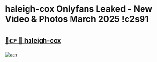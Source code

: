 # haleigh-cox Onlyfans Leaked - New Video & Photos March 2025 !c2s91

# <h2><a href="https://y96gt3.iuczelnia.edu.pl?title=haleigh-cox&ref=c2s91">🔗👉 🔴 haleigh-cox</a></h2>

[![acn](https://github.com/user-attachments/assets/0f9c940e-d8b0-45ae-aac7-cd30a18b3e1c)](https://y96gt3.iuczelnia.edu.pl?title=haleigh-cox&ref=c2s91)

